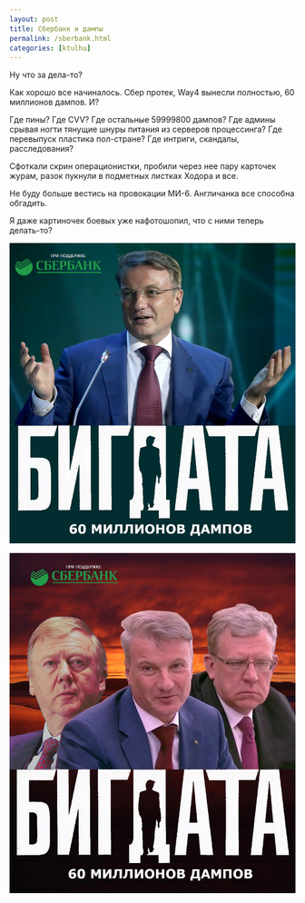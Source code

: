 ```yaml
---
layout: post
title: Сбербанк и дампы
permalink: /sberbank.html
categories: [ktulhu]
---
```


Ну что за дела-то?

Как хорошо все начиналось. Сбер протек, Way4 вынесли полностью, 60 миллионов дампов. И?

Где пины? Где CVV? Где остальные 59999800 дампов? Где админы срывая ногти тянущие шнуры питания из серверов процессинга? Где перевыпуск пластика пол-стране? Где интриги, скандалы, расследования?

Сфоткали скрин операционистки, пробили через нее пару карточек журам, разок пукнули в подметных листках Ходора и все.

Не буду больше вестись на провокации МИ-6. Англичанка все способна обгадить.

Я даже картиночек боевых уже нафотошопил, что с ними теперь делать-то?

![Бигдата](/images/2019/10/bigdata-3.jpg)

![Сбер](/images/2019/10/bigdata2.jpg)
